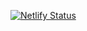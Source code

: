 [![Netlify Status](https://api.netlify.com/api/v1/badges/94e0e476-4934-44f2-b144-d037d9e2cb9b/deploy-status)](https://app.netlify.com/sites/spacex-bootcamp/deploys)
